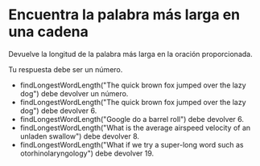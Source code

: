 # Encuentra la palabra más larga en una cadena

Devuelve la longitud de la palabra más larga en la oración proporcionada.

Tu respuesta debe ser un número.

* findLongestWordLength("The quick brown fox jumped over the lazy dog") debe devolver un número.
* findLongestWordLength("The quick brown fox jumped over the lazy dog") debe devolver 6.
* findLongestWordLength("Google do a barrel roll") debe devolver 6.
* findLongestWordLength("What is the average airspeed velocity of an unladen swallow") debe devolver 8.
* findLongestWordLength("What if we try a super-long word such as otorhinolaryngology") debe devolver 19.
